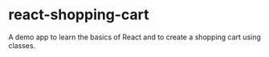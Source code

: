 # react-shopping-cart
A demo app to learn the basics of React and to create a shopping cart using classes.
